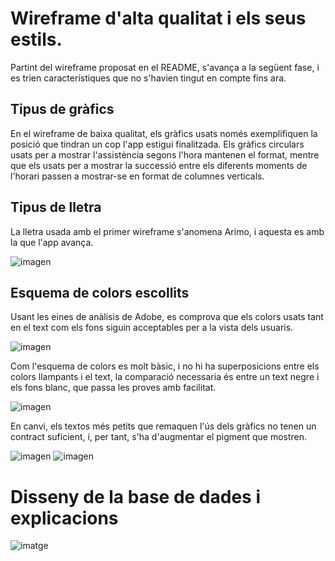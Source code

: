 # Wireframe d'alta qualitat i els seus estils. 
Partint del wireframe proposat en el README, s'avança a la següent fase, i es trien característiques que no s'havien tingut en compte fins ara. 

## Tipus de gràfics 
En el wireframe de baixa qualitat, els gràfics usats només exemplifiquen la posició que tindran un cop l'app estigui finalitzada. Els gràfics circulars usats per a mostrar l'assistència segons l'hora mantenen el format, mentre que els usats per a mostrar la successió entre els diferents moments de l'horari passen a mostrar-se en format de columnes verticals. 

## Tipus de lletra
La lletra usada amb el primer wireframe s'anomena Arimo, i aquesta es amb la que l'app avança. 

![imagen](https://github.com/user-attachments/assets/bdbbbce5-d08a-411e-a111-f74f5c1bd0e3)

## Esquema de colors escollits 
Usant les eines de anàlisis de Adobe, es comprova que els colors usats tant en el text com els fons siguin acceptables per a la vista dels usuaris.

![imagen](https://github.com/user-attachments/assets/0655d215-1123-4c62-bba4-9e49c94a6a73)

Com l'esquema de colors es molt bàsic, i no hi ha superposicions entre els colors llampants i el text, la comparació necessaria és entre un text negre i els fons blanc, que passa les proves amb facilitat. 

![imagen](https://github.com/user-attachments/assets/246af7c1-c5b7-4895-92de-bdf9215bf769)

En canvi, els textos més petits que remaquen l'ús dels gràfics no tenen un contract suficient, i, per tant, s'ha d'augmentar el pigment que mostren. 

![imagen](https://github.com/user-attachments/assets/39039bfd-0bcd-4168-ad1b-d3ff5c6490cd)
![imagen](https://github.com/user-attachments/assets/ccb847cf-408e-487d-9445-4faa72faa085)

# Disseny de la base de dades i explicacions

![imatge](https://github.com/user-attachments/assets/9ec6416f-b651-43d3-9c6f-a93e1bcac0a3)

